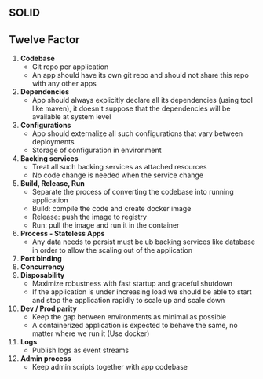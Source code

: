 ## SOLID

## Twelve Factor
1. **Codebase**
    - Git repo per application
    - An app should have its own git repo and should not share this repo with any other apps
2. **Dependencies**
    - App should always explicitly declare all its dependencies (using tool like maven), it doesn't suppose
    that the dependencies will be available at system level 
3. **Configurations**
    - App should externalize all such configurations that vary between deployments 
    - Storage of configuration in environment
4. **Backing services**
   - Treat all such backing services as attached resources
   - No code change is needed when the service change 
5. **Build, Release, Run**
    - Separate the process of converting the codebase into running application
    - Build: compile the code and create docker image
    - Release: push the image to registry
    - Run: pull the image and run it in the container 
6. **Process - Stateless Apps**
   - Any data needs to persist must be ub backing services like database in order to allow the scaling out of 
  the application 
7. **Port binding**
8. **Concurrency**
9. **Disposability**
    - Maximize robustness with fast startup and graceful shutdown
    - If the application is under increasing load we should be able to start and stop the application
    rapidly to scale up and scale down 
10. **Dev / Prod parity**
    - Keep the gap between environments as minimal as possible
    -  A containerized application is expected to behave the same, no matter where we run it (Use docker) 
11. **Logs**
    - Publish logs as event streams
12. **Admin process**
    - Keep admin scripts together with app codebase
